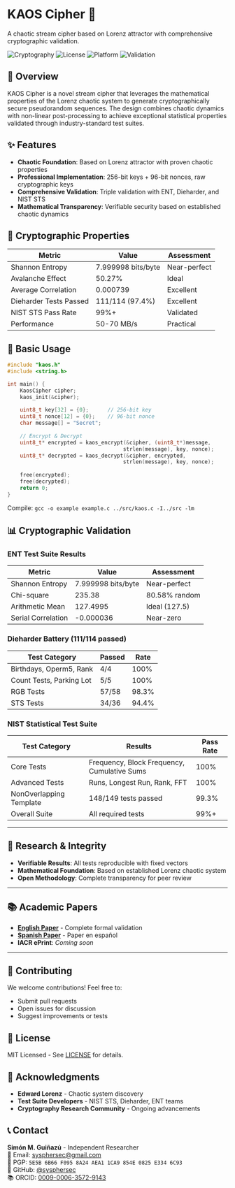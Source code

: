 # KAOS Cipher 🔐

A chaotic stream cipher based on Lorenz attractor with comprehensive cryptographic validation.

![Cryptography](https://img.shields.io/badge/Cryptography-Stream%20Cipher-blue)
![License](https://img.shields.io/badge/License-MIT-green)
![Platform](https://img.shields.io/badge/Platform-C%20%2F%20C++-yellow)
![Validation](https://img.shields.io/badge/Validation-ENT%2FDieharder%2FNIST-success)

## 📖 Overview

KAOS Cipher is a novel stream cipher that leverages the mathematical properties of the Lorenz chaotic system to generate cryptographically secure pseudorandom sequences. The design combines chaotic dynamics with non-linear post-processing to achieve exceptional statistical properties validated through industry-standard test suites.

## ✨ Features

- **Chaotic Foundation**: Based on Lorenz attractor with proven chaotic properties
- **Professional Implementation**: 256-bit keys + 96-bit nonces, raw cryptographic keys
- **Comprehensive Validation**: Triple validation with ENT, Dieharder, and NIST STS
- **Mathematical Transparency**: Verifiable security based on established chaotic dynamics

## 🔬 Cryptographic Properties

| Metric | Value | Assessment |
|--------|-------|------------|
| Shannon Entropy | 7.999998 bits/byte | Near-perfect |
| Avalanche Effect | 50.27% | Ideal |
| Average Correlation | 0.000739 | Excellent |
| Dieharder Tests Passed | 111/114 (97.4%) | Excellent |
| NIST STS Pass Rate | 99%+ | Validated |
| Performance | 50-70 MB/s | Practical |

## 🔧  Basic Usage
```c
#include "kaos.h"
#include <string.h>

int main() {
    KaosCipher cipher;
    kaos_init(&cipher);
    
    uint8_t key[32] = {0};      // 256-bit key
    uint8_t nonce[12] = {0};    // 96-bit nonce
    char message[] = "Secret";
    
    // Encrypt & Decrypt
    uint8_t* encrypted = kaos_encrypt(&cipher, (uint8_t*)message, 
                                     strlen(message), key, nonce);
    uint8_t* decrypted = kaos_decrypt(&cipher, encrypted, 
                                     strlen(message), key, nonce);
    
    free(encrypted);
    free(decrypted);
    return 0;
}
```
Compile: `gcc -o example example.c ../src/kaos.c -I../src -lm`   

## 📊 Cryptographic Validation

### ENT Test Suite Results
| Metric | Value | Assessment |
|--------|-------|------------|
| Shannon Entropy | 7.999998 bits/byte | Near-perfect |
| Chi-square | 235.38 | 80.58% random |
| Arithmetic Mean | 127.4995 | Ideal (127.5) |
| Serial Correlation | -0.000036 | Near-zero |

### Dieharder Battery (111/114 passed)
| Test Category | Passed | Rate |
|---------------|--------|------|
| Birthdays, Operm5, Rank | 4/4 | 100% |
| Count Tests, Parking Lot | 5/5 | 100% |
| RGB Tests | 57/58 | 98.3% |
| STS Tests | 34/36 | 94.4% |

### NIST Statistical Test Suite

| Test Category | Results | Pass Rate |
|---------------|---------|-----------|
| Core Tests | Frequency, Block Frequency, Cumulative Sums | 100% |
| Advanced Tests | Runs, Longest Run, Rank, FFT | 100% |
| NonOverlapping Template | 148/149 tests passed | 99.3% |
| Overall Suite | All required tests | 99%+ |
---

## 🔬 Research & Integrity

- **Verifiable Results**: All tests reproducible with fixed vectors  
- **Mathematical Foundation**: Based on established Lorenz chaotic system  
- **Open Methodology**: Complete transparency for peer review  

---

## 📚 Academic Papers

- **[English Paper](Paper/document.pdf)** - Complete formal validation
- **[Spanish Paper](Paper/document_es.pdf)** - Paper en español
- **IACR ePrint**: *Coming soon*

---

## 🤝 Contributing

We welcome contributions! Feel free to:
- Submit pull requests
- Open issues for discussion
- Suggest improvements or tests

## 📜 License

MIT Licensed - See [LICENSE](LICENSE) for details.

## 🙏 Acknowledgments

- **Edward Lorenz** - Chaotic system discovery
- **Test Suite Developers** - NIST STS, Dieharder, ENT teams  
- **Cryptography Research Community** - Ongoing advancements

## 📞 Contact

**Simón M. Guiñazú** - Independent Researcher  
📧 Email: sysphersec@gmail.com  
🔐 PGP: `5E5B 6B66 F095 8A24 AEA1 1CA9 854E 0825 E334 6C93`  
🔗 GitHub: [@sysphersec](https://github.com/sysphersec)  
📚 ORCID: [0009-0006-3572-9143](https://orcid.org/0009-0006-3572-9143)
